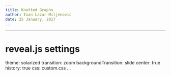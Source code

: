 ```yaml
---
title: Knotted Graphs
author: Ivan Lazar Miljenovic
date: 25 January, 2017
...
```


---
# reveal.js settings
theme: solarized
transition: zoom
backgroundTransition: slide
center: true
history: true
css: custom.css
...
